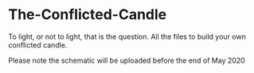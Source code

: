 # The-Conflicted-Candle
To light, or not to light, that is the question.  All the files to build your own conflicted candle.

Please note the schematic will be uploaded before the end of May 2020
